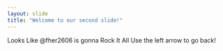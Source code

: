 ```yaml
---
layout: slide
title: "Welcome to our second slide!"
---
```

Looks Like @fher2606 is gonna Rock It All
Use the left arrow to go back!
